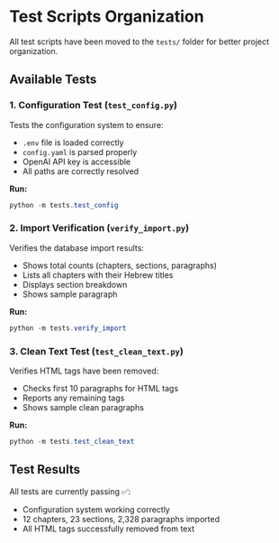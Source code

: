 # Test Scripts Organization

All test scripts have been moved to the `tests/` folder for better project organization.

## Available Tests

### 1. Configuration Test (`test_config.py`)
Tests the configuration system to ensure:
- `.env` file is loaded correctly
- `config.yaml` is parsed properly
- OpenAI API key is accessible
- All paths are correctly resolved

**Run:**
```powershell
python -m tests.test_config
```

### 2. Import Verification (`verify_import.py`)
Verifies the database import results:
- Shows total counts (chapters, sections, paragraphs)
- Lists all chapters with their Hebrew titles
- Displays section breakdown
- Shows sample paragraph

**Run:**
```powershell
python -m tests.verify_import
```

### 3. Clean Text Test (`test_clean_text.py`)
Verifies HTML tags have been removed:
- Checks first 10 paragraphs for HTML tags
- Reports any remaining tags
- Shows sample clean paragraphs

**Run:**
```powershell
python -m tests.test_clean_text
```

## Test Results

All tests are currently passing ✅:
- Configuration system working correctly
- 12 chapters, 23 sections, 2,328 paragraphs imported
- All HTML tags successfully removed from text
